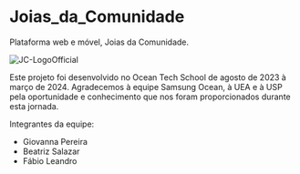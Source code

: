 # Joias_da_Comunidade
Plataforma web e móvel, Joias da Comunidade.

![JC-LogoOfficial](https://github.com/Gio-DevMob/Joias_da_Comunidade/assets/67071017/d2d51dd1-e130-4649-9a38-8c43b1383da0)

Este projeto foi desenvolvido no Ocean Tech School de agosto de 2023 à março de 2024.
Agradecemos à equipe Samsung Ocean, à UEA e à USP pela oportunidade e conhecimento que nos foram proporcionados durante esta jornada.

Integrantes da equipe:
- Giovanna Pereira
- Beatriz Salazar
- Fábio Leandro
